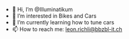 - 👋 Hi, I’m @Illuminatikum
- 👀 I’m interested in Bikes and Cars
- 🌱 I’m currently learning how to tune cars
- 📫 How to reach me: leon.richli@bbzbl-it.ch

<!---
Illuminatikum/Illuminatikum is a ✨ special ✨ repository because its `README.md` (this file) appears on your GitHub profile.
You can click the Preview link to take a look at your changes.
--->
